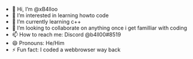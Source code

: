 - 👋 Hi, I’m @xB4lloo
- 👀 I’m interested in learning howto code
- 🌱 I’m currently learning c++
- 💞️ I’m looking to collaborate on anything once i get familliar with coding
- 📫 How to reach me: Discord @b4ll00#8519
- 😄 Pronouns: He/Him
- ⚡ Fun fact: I coded a webbrowser way back

<!---
xB4lloo/xB4lloo is a ✨ special ✨ repository because its `README.md` (this file) appears on your GitHub profile.
You can click the Preview link to take a look at your changes.
--->
